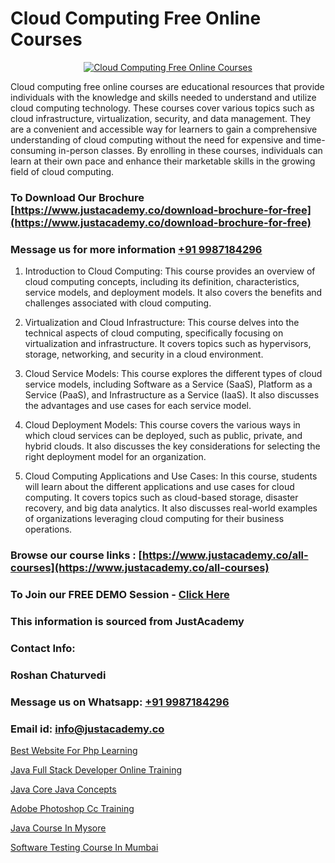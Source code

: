 # Cloud Computing Free Online Courses

<p align="center">
  <a href="https://justacademy.co/all-courses">
    <img src="https://ibb.co/7V3H11Z" alt="Cloud Computing Free Online Courses">
  </a>
</p>


Cloud computing free online courses are educational resources that provide individuals with the knowledge and skills needed to understand and utilize cloud computing technology. These courses cover various topics such as cloud infrastructure, virtualization, security, and data management. They are a convenient and accessible way for learners to gain a comprehensive understanding of cloud computing without the need for expensive and time-consuming in-person classes. By enrolling in these courses, individuals can learn at their own pace and enhance their marketable skills in the growing field of cloud computing.
### To Download Our Brochure [https://www.justacademy.co/download-brochure-for-free](https://www.justacademy.co/download-brochure-for-free)
### Message us for more information [+91 9987184296](https://api.whatsapp.com/send?phone=919987184296)
1) Introduction to Cloud Computing: This course provides an overview of cloud computing concepts, including its definition, characteristics, service models, and deployment models. It also covers the benefits and challenges associated with cloud computing.

2) Virtualization and Cloud Infrastructure: This course delves into the technical aspects of cloud computing, specifically focusing on virtualization and infrastructure. It covers topics such as hypervisors, storage, networking, and security in a cloud environment.

3) Cloud Service Models: This course explores the different types of cloud service models, including Software as a Service (SaaS), Platform as a Service (PaaS), and Infrastructure as a Service (IaaS). It also discusses the advantages and use cases for each service model.

4) Cloud Deployment Models: This course covers the various ways in which cloud services can be deployed, such as public, private, and hybrid clouds. It also discusses the key considerations for selecting the right deployment model for an organization.

5) Cloud Computing Applications and Use Cases: In this course, students will learn about the different applications and use cases for cloud computing. It covers topics such as cloud-based storage, disaster recovery, and big data analytics. It also discusses real-world examples of organizations leveraging cloud computing for their business operations.

### Browse our course links : [https://www.justacademy.co/all-courses](https://www.justacademy.co/all-courses) 
### To Join our FREE DEMO Session - [Click Here](https://www.justacademy.co/register-for-course-demo)


### This information is sourced from JustAcademy
### Contact Info:
### Roshan Chaturvedi
### Message us on Whatsapp: [+91 9987184296](https://api.whatsapp.com/send?phone=919987184296)
### Email id: [info@justacademy.co](mailto:info@justacademy.co)
                
[Best Website For Php Learning](https://www.linkedin.com/pulse/best-website-php-learning-justacademy-kolkata-hu61e?trackingId=rEpowqWtEbJrMHCdJuFhLw%3D%3D&lipi=urn%3Ali%3Apage%3Ad_flagship3_company_admin%3BhsQsLwqxSU64UKgNHl%2FHuA%3D%3D)

[Java Full Stack Developer Online Training](https://www.linkedin.com/pulse/java-full-stack-developer-online-training-justacademy-kolkata-0bn0c/)

[Java Core Java Concepts](https://medium.com/@abhidnya.1068/java-core-java-concepts-5716af54deae)

[Adobe Photoshop Cc Training](https://medium.com/@ranemanish460/adobe-photoshop-cc-training-4eec2bb66d40)

[Java Course In Mysore](https://justacademyin.github.io/justacademy/Java-Course-In-Mysore)

[Software Testing Course In Mumbai](https://justacademyin.github.io/justacademy/Software-Testing-Course-In-Mumbai)

